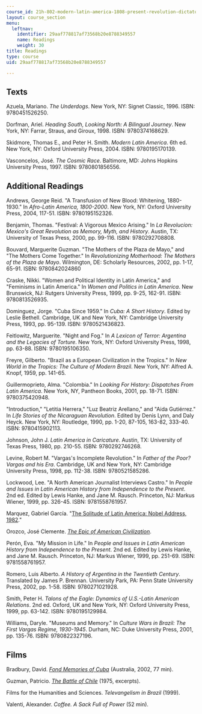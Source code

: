 ```yaml
---
course_id: 21h-802-modern-latin-america-1808-present-revolution-dictatorship-democracy-spring-2005
layout: course_section
menu:
  leftnav:
    identifier: 29aaf778817af73568b20e8788349557
    name: Readings
    weight: 30
title: Readings
type: course
uid: 29aaf778817af73568b20e8788349557

---
```


Texts
-----

Azuela, Mariano. _The Underdogs_. New York, NY: Signet Classic, 1996. ISBN: 9780451526250.

Dorfman, Ariel. _Heading South, Looking North: A Bilingual Journey_. New York, NY: Farrar, Straus, and Giroux, 1998. ISBN: 9780374168629.

Skidmore, Thomas E., and Peter H. Smith. _Modern Latin America_. 6th ed. New York, NY: Oxford University Press, 2004. ISBN: 9780195170139.

Vasconcelos, José. _The Cosmic Race_. Baltimore, MD: Johns Hopkins University Press, 1997. ISBN: 9780801856556.

Additional Readings
-------------------

Andrews, George Reid. "A Transfusion of New Blood: Whitening, 1880-1930." In _Afro-Latin America, 1800-2000_. New York, NY: Oxford University Press, 2004, 117-51. ISBN: 9780195152326.

Benjamin, Thomas. "Festival: A Vigorous Mexico Arising." In _La Revolucíon: Mexico's Great Revolution as Memory, Myth, and History_. Austin, TX: University of Texas Press, 2000, pp. 99-116. ISBN: 9780292708808.

Bouvard, Marguerite Guzman. "The Mothers of the Plaza de Mayo," and "The Mothers Come Together." In _Revolutionizing Motherhood: The Mothers of the Plaza de Mayo_. Wilmington, DE: Scholarly Resources, 2002, pp. 1-17, 65-91. ISBN: 9780842024860

Craske, Nikki. "Women and Political Identity in Latin America," and "Feminisms in Latin America." In _Women and Politics in Latin America_. New Brunswick, NJ: Rutgers University Press, 1999, pp. 9-25, 162-91. ISBN: 9780813526935.

Dominguez, Jorge. "Cuba Since 1959." In _Cuba: A Short History_. Edited by Leslie Bethell. Cambridge, UK and New York, NY: Cambridge University Press, 1993, pp. 95-139. ISBN: 9780521436823.

Feitlowitz, Marguerite. "Night and Fog." In _A Lexicon of Terror: Argentina and the Legacies of Torture_. New York, NY: Oxford University Press, 1998, pp. 63-88. ISBN: 9780195106350.

Freyre, Gilberto. "Brazil as a European Civilization in the Tropics." In _New World in the Tropics: The Culture of Modern Brazil_. New York, NY: Alfred A. Knopf, 1959, pp. 141-65.

Guillermoprieto, Alma. "Colombia." In _Looking For History: Dispatches From Latin America_. New York, NY, Pantheon Books, 2001, pp. 18-71. ISBN: 9780375420948.

"Introduction," "Letitia Herrera," "Luz Beatriz Arellano," and "Aida Gutiérrez." In _Life Stories of the Nicaraguan Revolution_. Edited by Denis Lynn, and Daly Heyck. New York, NY: Routledge, 1990, pp. 1-20, 87-105, 163-82, 333-40. ISBN: 9780415902113.

Johnson, John J. _Latin America in Caricature_. Austin, TX: University of Texas Press, 1980, pp. 210-55. ISBN: 9780292746268.

Levine, Robert M. "Vargas's Incomplete Revolution." In _Father of the Poor? Vargas and his Era_. Cambridge, UK and New York, NY: Cambridge University Press, 1998, pp. 112-38. ISBN: 9780521585286.

Lockwood, Lee. "A North American Journalist Interviews Castro." In _People and Issues in Latin American History from Independence to the Present_. 2nd ed. Edited by Lewis Hanke, and Jane M. Rausch. Princeton, NJ: Markus Wiener, 1999, pp. 326-45. ISBN: 9781558761957.

Marquez, Gabriel García. "[The Solitude of Latin America: Nobel Address, 1982](https://www.nobelprize.org/prizes/literature/1982/marquez/lecture/)."

Orozco, José Clemente. [_The Epic of American Civilization_](https://hoodmuseum.dartmouth.edu/news/2015/12/jose-clemente-orozco-epic-american-civilization).

Perón, Eva. "My Mission in Life." In _People and Issues in Latin American History from Independence to the Present_. 2nd ed. Edited by Lewis Hanke, and Jane M. Rausch. Princeton, NJ: Markus Wiener, 1999, pp. 251-69. ISBN: 9781558761957.

Romero, Luis Alberto. _A History of Argentina in the Twentieth Century_. Translated by James P. Brennan. University Park, PA: Penn State University Press, 2002, pp. 1-58. ISBN: 9780271021928.

Smith, Peter H. _Talons of the Eagle: Dynamics of U.S.-Latin American Relations_. 2nd ed. Oxford, UK and New York, NY: Oxford University Press, 1999, pp. 63-142. ISBN: 9780195129984.

Williams, Daryle. "Museums and Memory." In _Culture Wars in Brazil: The First Vargas Regime, 1930-1945_. Durham, NC: Duke University Press, 2001, pp. 135-76. ISBN: 9780822327196.

Films
-----

Bradbury, David. [_Fond Memories of Cuba_](http://www.imdb.com/title/tt0432854/) (Australia, 2002, 77 min).

Guzman, Patricio. [_The Battle of Chile_](http://www.imdb.com/title/tt0072685/) (1975, excerpts).

Films for the Humanities and Sciences. _Televangelism in Brazil_ (1999).

Valenti, Alexander. _Coffee. A Sack Full of Power_ (52 min).